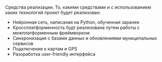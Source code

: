 Средства реализации. То, какими средствами и с использованием каких технологий проект будет реализован:
- Нейронная сеть, написаная на Python, обученная заранее
- Кроссплатформенность будт реализована путем работы с межплатформенным фреймворком
- Синхронизация с базами данных и обновлениями муниципальных сервисов
- Подключение к картам и GPS
- Разоработка user-friendly интерфейса
